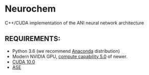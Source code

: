 # Neurochem
C++/CUDA implementation of the ANI neural network architecture

## REQUIREMENTS:
* Python 3.6 (we recommend [Anaconda](https://www.continuum.io/downloads) distribution)
* Modern NVIDIA GPU, [compute capability 5.0](https://developer.nvidia.com/cuda-gpus) of newer.
* [CUDA 10.0](https://developer.nvidia.com/cuda-downloads)
* [ASE](https://wiki.fysik.dtu.dk/ase/index.html)

